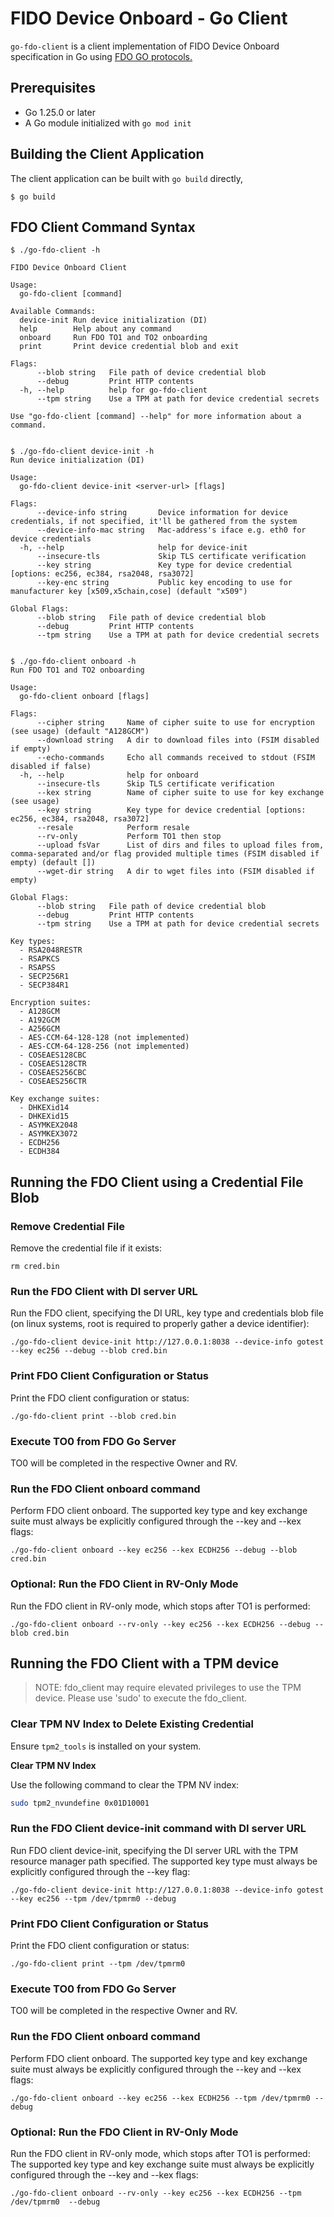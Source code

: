 # FIDO Device Onboard - Go Client

`go-fdo-client` is a client implementation of FIDO Device Onboard specification in Go using [FDO GO protocols.](https://github.com/fido-device-onboard/go-fdo)

[fdo]: https://fidoalliance.org/specs/FDO/FIDO-Device-Onboard-PS-v1.1-20220419/FIDO-Device-Onboard-PS-v1.1-20220419.html
[cbor]: https://www.rfc-editor.org/rfc/rfc8949.html
[cose]: https://datatracker.ietf.org/doc/html/rfc8152

## Prerequisites

- Go 1.25.0 or later
- A Go module initialized with `go mod init`

## Building the Client Application

The client application can be built with `go build` directly,

```console
$ go build
```

## FDO Client Command Syntax

```console
$ ./go-fdo-client -h

FIDO Device Onboard Client

Usage:
  go-fdo-client [command]

Available Commands:
  device-init Run device initialization (DI)
  help        Help about any command
  onboard     Run FDO TO1 and TO2 onboarding
  print       Print device credential blob and exit

Flags:
      --blob string   File path of device credential blob
      --debug         Print HTTP contents
  -h, --help          help for go-fdo-client
      --tpm string    Use a TPM at path for device credential secrets

Use "go-fdo-client [command] --help" for more information about a command.


$ ./go-fdo-client device-init -h
Run device initialization (DI)

Usage:
  go-fdo-client device-init <server-url> [flags]

Flags:
      --device-info string       Device information for device credentials, if not specified, it'll be gathered from the system
      --device-info-mac string   Mac-address's iface e.g. eth0 for device credentials
  -h, --help                     help for device-init
      --insecure-tls             Skip TLS certificate verification
      --key string               Key type for device credential [options: ec256, ec384, rsa2048, rsa3072]
      --key-enc string           Public key encoding to use for manufacturer key [x509,x5chain,cose] (default "x509")

Global Flags:
      --blob string   File path of device credential blob
      --debug         Print HTTP contents
      --tpm string    Use a TPM at path for device credential secrets


$ ./go-fdo-client onboard -h
Run FDO TO1 and TO2 onboarding

Usage:
  go-fdo-client onboard [flags]

Flags:
      --cipher string     Name of cipher suite to use for encryption (see usage) (default "A128GCM")
      --download string   A dir to download files into (FSIM disabled if empty)
      --echo-commands     Echo all commands received to stdout (FSIM disabled if false)
  -h, --help              help for onboard
      --insecure-tls      Skip TLS certificate verification
      --kex string        Name of cipher suite to use for key exchange (see usage)
      --key string        Key type for device credential [options: ec256, ec384, rsa2048, rsa3072]
      --resale            Perform resale
      --rv-only           Perform TO1 then stop
      --upload fsVar      List of dirs and files to upload files from, comma-separated and/or flag provided multiple times (FSIM disabled if empty) (default [])
      --wget-dir string   A dir to wget files into (FSIM disabled if empty)

Global Flags:
      --blob string   File path of device credential blob
      --debug         Print HTTP contents
      --tpm string    Use a TPM at path for device credential secrets

Key types:
  - RSA2048RESTR
  - RSAPKCS
  - RSAPSS
  - SECP256R1
  - SECP384R1

Encryption suites:
  - A128GCM
  - A192GCM
  - A256GCM
  - AES-CCM-64-128-128 (not implemented)
  - AES-CCM-64-128-256 (not implemented)
  - COSEAES128CBC
  - COSEAES128CTR
  - COSEAES256CBC
  - COSEAES256CTR

Key exchange suites:
  - DHKEXid14
  - DHKEXid15
  - ASYMKEX2048
  - ASYMKEX3072
  - ECDH256
  - ECDH384
```

## Running the FDO Client using a Credential File Blob
### Remove Credential File
Remove the credential file if it exists:
```
rm cred.bin
```
### Run the FDO Client with DI server URL
Run the FDO client, specifying the DI URL, key type and credentials blob file (on linux systems, root is required to properly gather a device identifier):
```
./go-fdo-client device-init http://127.0.0.1:8038 --device-info gotest --key ec256 --debug --blob cred.bin
```

### Print FDO Client Configuration or Status
Print the FDO client configuration or status:
```
./go-fdo-client print --blob cred.bin
```

### Execute TO0 from FDO Go Server
TO0 will be completed in the respective Owner and RV.

### Run the FDO Client onboard command
Perform FDO client onboard. The supported key type and key exchange suite must always be explicitly configured through the --key and --kex flags:
```
./go-fdo-client onboard --key ec256 --kex ECDH256 --debug --blob cred.bin
```

### Optional: Run the FDO Client in RV-Only Mode
Run the FDO client in RV-only mode, which stops after TO1 is performed:
```
./go-fdo-client onboard --rv-only --key ec256 --kex ECDH256 --debug --blob cred.bin
```

## Running the FDO Client with a TPM device
>NOTE: fdo\_client may require elevated privileges to use the TPM device. Please use 'sudo' to execute the fdo\_client.

### Clear TPM NV Index to Delete Existing Credential

Ensure `tpm2_tools` is installed on your system.

**Clear TPM NV Index**

   Use the following command to clear the TPM NV index:

   ```sh
   sudo tpm2_nvundefine 0x01D10001
   ```
### Run the FDO Client device-init command with DI server URL
Run FDO client device-init, specifying the DI server URL with the TPM resource manager path specified.
The supported key type must always be explicitly configured through the --key flag:
```
./go-fdo-client device-init http://127.0.0.1:8038 --device-info gotest --key ec256 --tpm /dev/tpmrm0 --debug
```

### Print FDO Client Configuration or Status
Print the FDO client configuration or status:
```
./go-fdo-client print --tpm /dev/tpmrm0
```

### Execute TO0 from FDO Go Server
TO0 will be completed in the respective Owner and RV.

### Run the FDO Client onboard command
Perform FDO client onboard. The supported key type and key exchange suite must always be explicitly configured through the --key and --kex flags:
```
./go-fdo-client onboard --key ec256 --kex ECDH256 --tpm /dev/tpmrm0 --debug
```

### Optional: Run the FDO Client in RV-Only Mode
Run the FDO client in RV-only mode, which stops after TO1 is performed:
The supported key type and key exchange suite must always be explicitly configured through the --key and --kex flags:
```
./go-fdo-client onboard --rv-only --key ec256 --kex ECDH256 --tpm /dev/tpmrm0  --debug
```
